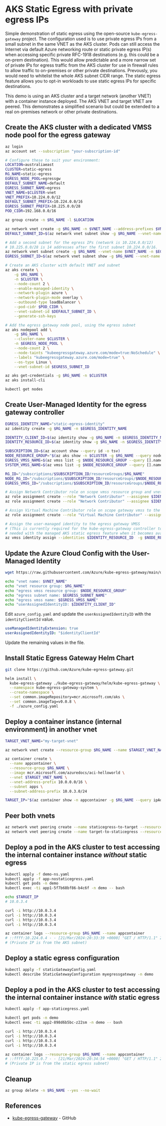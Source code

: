 # AKS Static Egress with private egress IPs

Simple demonstration of static egress using the open-source `kube-egress-gateway` project. The configuration used is to use private egress IPs from a small subnet in the same VNET as the AKS cluster.
Pods can still access the Internet via default Azure networking route or static private egress IP(s) when accessing specific private RFC-1918 destinations (e.g. this could be a on-prem destination). This would allow predictable and a more narrow set of private IPs for egress traffic from the AKS cluster for use in firewall rules to allow traffic to on-premises or other private destinations. Prevously, you would need to whitelist the whole AKS subnet CIDR range.  The static egress feature allows you to opt-in workloads to use static egress IPs for specific destinations.

This demo is using an AKS cluster and a target network (another VNET) with a container instance deployed. The AKS VNET and target VNET are peered.  This demonstrates a simplified scenario but could be extended to a real on-premises network or other private destinations.

## Create the AKS cluster with a dedicated VMSS node pool for the egress gateway

```sh
az login
az account set --subscription "your-subscription-id"

# Configure these to suit your environment:
LOCATION=australiaeast
CLUSTER=static-egress
RG_NAME=static-egress
EGRESS_NODE_POOL=egressgw
DEFAULT_SUBNET_NAME=default
EGRESS_SUBNET_NAME=egress
VNET_NAME=$CLUSTER-vnet
VNET_PREFIX=10.224.0.0/12
DEFAULT_SUBNET_PREFIX=10.224.0.0/16
EGRESS_SUBNET_PREFIX=10.225.0.0/28
POD_CIDR=192.168.0.0/16

az group create -n $RG_NAME -l $LOCATION

az network vnet create -g $RG_NAME -n $VNET_NAME --address-prefixes $VNET_PREFIX --subnet-name $DEFAULT_SUBNET_NAME --subnet-prefixes $DEFAULT_SUBNET_PREFIX
DEFAULT_SUBNET_ID=$(az network vnet subnet show -g $RG_NAME --vnet-name $VNET_NAME --name $DEFAULT_SUBNET_NAME --query id -o tsv)

# Add a second subnet for the egress IPs (network is 10.224.0.0/12)
# 10.225.0.0/28 is 14 addresses after the first subnet 10.224.0.0/16.
az network vnet subnet create -g $RG_NAME --vnet-name $VNET_NAME -n $EGRESS_SUBNET_NAME --address-prefixes $EGRESS_SUBNET_PREFIX
EGRESS_SUBNET_ID=$(az network vnet subnet show -g $RG_NAME --vnet-name $VNET_NAME -n $EGRESS_SUBNET_NAME --query id -o tsv)

# Create an AKS cluster with default VNET and subnet
az aks create \
    -g $RG_NAME \
    -n $CLUSTER \
    --node-count 2 \
    --enable-managed-identity \
    --network-plugin azure \
    --network-plugin-mode overlay \
    --outbound-type loadBalancer \
    --pod-cidr $POD_CIDR \
    --vnet-subnet-id $DEFAULT_SUBNET_ID \
    --generate-ssh-keys

# Add the egress gateway node pool, using the egress subnet
az aks nodepool add \
    -g $RG_NAME \
    --cluster-name $CLUSTER \
    -n $EGRESS_NODE_POOL \
    --node-count 2 \
    --node-taints "kubeegressgateway.azure.com/mode=true:NoSchedule" \
    --labels "kubeegressgateway.azure.com/mode=true" \
    --os-type Linux \
    --vnet-subnet-id $EGRESS_SUBNET_ID

az aks get-credentials -g $RG_NAME -n $CLUSTER
az aks install-cli

kubectl get nodes
```

## Create User-Managed Identity for the egress gateway controller

```sh
EGRESS_IDENTITY_NAME="static-egress-identity"
az identity create -g $RG_NAME -n $EGRESS_IDENTITY_NAME

IDENTITY_CLIENT_ID=$(az identity show -g $RG_NAME -n $EGRESS_IDENTITY_NAME -o tsv --query "clientId")
IDENTITY_RESOURCE_ID=$(az identity show -g $RG_NAME -n $EGRESS_IDENTITY_NAME -o tsv --query "id")

SUBSCRIPTION_ID=$(az account show --query id -o tsv)
NODE_RESOURCE_GROUP="$(az aks show -n $CLUSTER -g $RG_NAME --query nodeResourceGroup -o tsv)"
EGRESS_VMSS_NAME=$(az vmss list -g $NODE_RESOURCE_GROUP --query [].name -o tsv | grep $EGRESS_NODE_POOL)
SYSTEM_VMSS_NAME=$(az vmss list -g $NODE_RESOURCE_GROUP --query [].name -o tsv | grep -v $EGRESS_NODE_POOL)

RG_ID="/subscriptions/$SUBSCRIPTION_ID/resourceGroups/$RG_NAME"
NODE_RG_ID="/subscriptions/$SUBSCRIPTION_ID/resourceGroups/$NODE_RESOURCE_GROUP"
EGRESS_VMSS_ID="/subscriptions/$SUBSCRIPTION_ID/resourceGroups/$NODE_RESOURCE_GROUP/providers/Microsoft.Compute/virtualMachineScaleSets/$EGRESS_VMSS_NAME"

# Assign Network Contributor role on scope vmss resource group and vnet resource group to the identity
az role assignment create --role "Network Contributor" --assignee $IDENTITY_CLIENT_ID --scope $RG_ID
az role assignment create --role "Network Contributor" --assignee $IDENTITY_CLIENT_ID --scope $NODE_RG_ID

# Assign Virtual Machine Contributor role on scope gateway vmss to the identity
az role assignment create --role "Virtual Machine Contributor" --assignee $IDENTITY_CLIENT_ID --scope $EGRESS_VMSS_ID

# Assign the user-managed identity to the egress gateway VMSS
# (This is currently required for the kube-egress-gateway controller to use the identity to assign the egress IPs but won't be
# needed with the managed AKS static egress feature when it becomes available.)
az vmss identity assign --identities $IDENTITY_RESOURCE_ID  -g $NODE_RESOURCE_GROUP -n $SYSTEM_VMSS_NAME
```

## Update the Azure Cloud Config with the User-Managed Identity

```sh
wget https://raw.githubusercontent.com/Azure/kube-egress-gateway/main/docs/samples/sample_azure_config_msi.yaml -O azure_config.yaml

echo "vnet name: $VNET_NAME"
echo "vnet resource group: $RG_NAME"
echo "egress vmss resource group: $NODE_RESOURCE_GROUP"
echo "egress subnet name: $EGRESS_SUBNET_NAME"
echo "egress vmss name: $EGRESS_VMSS_NAME"
echo "userAssignedIdentityID: $IDENTITY_CLIENT_ID"
```

Edit `azure_config.yaml` and update the `userAssignedIdentityID` with the `identityClientId` value.

```yaml
useManagedIdentityExtension: true
userAssignedIdentityID: "$identityClientId"
```

Update the remaining values in the file.

## Install Static Egress Gateway Helm Chart

```sh
git clone https://github.com/Azure/kube-egress-gateway.git

helm install \
  kube-egress-gateway ./kube-egress-gateway/helm/kube-egress-gateway \
  --namespace kube-egress-gateway-system \
  --create-namespace \
  --set common.imageRepository=mcr.microsoft.com/aks \
  --set common.imageTag=v0.0.8 \
  -f ./azure_config.yaml
```

## Deploy a container instance (internal environment) in another vnet

```sh
TARGET_VNET_NAME="my-target-vnet"

az network vnet create --resource-group $RG_NAME --name $TARGET_VNET_NAME --location $LOCATION --address-prefix 10.0.0.0/16

az container create \
  --name appcontainer \
  --resource-group $RG_NAME \
  --image mcr.microsoft.com/azuredocs/aci-helloworld \
  --vnet $TARGET_VNET_NAME \
  --vnet-address-prefix 10.0.0.0/16 \
  --subnet apps \
  --subnet-address-prefix 10.0.3.0/24

TARGET_IP="$(az container show -n appcontainer -g $RG_NAME --query ipAddress.ip -o tsv)"
```

## Peer both vnets

```sh
az network vnet peering create --name staticegress-to-target --resource-group $RG_NAME --vnet-name $VNET_NAME --remote-vnet $TARGET_VNET_NAME --allow-vnet-access
az network vnet peering create --name target-to-staticegress --resource-group $RG_NAME --vnet-name $TARGET_VNET_NAME --remote-vnet $VNET_NAME --allow-vnet-access
```

## Deploy a pod in the AKS cluster to test accessing the internal container instance *without* static egress

```sh
kubectl apply -f demo-ns.yaml
kubectl apply -f app-nostaticegress.yaml
kubectl get pods -n demo
kubectl exec -ti app1-5f7b68bf86-b4c6f -n demo -- bash

echo $TARGET_IP
# 10.0.3.4

curl -i http://10.0.3.4
curl -i http://10.0.3.4
curl -i http://10.0.3.4
curl -i http://10.0.3.4

az container logs --resource-group $RG_NAME --name appcontainer
# ::ffff:10.224.0.4 - - [21/Mar/2024:20:33:39 +0000] "GET / HTTP/1.1" 200 1663 "-" "curl/7.88.1"
# (Private IP is from the AKS subnet)
```

## Deploy a static egress configuration

```sh
kubectl apply -f staticGatewayConfig.yaml
kubectl describe StaticGatewayConfiguration myegressgateway -n demo
```

## Deploy a pod in the AKS cluster to test accessing the internal container instance *with* static egress

```sh
kubectl apply -f app-staticegress.yaml

kubectl get pods -n demo
kubectl exec -ti app2-898d6b5bc-z22sm -n demo -- bash

curl -i http://10.0.3.4
curl -i http://10.0.3.4
curl -i http://10.0.3.4
curl -i http://10.0.3.4

az container logs --resource-group $RG_NAME --name appcontainer
# ::ffff:10.225.0.7 - - [21/Mar/2024:20:34:54 +0000] "GET / HTTP/1.1" 200 1663 "-" "curl/7.88.1"
# (Private IP is from the static egress subnet)
```

## Cleanup

```sh
az group delete -n $RG_NAME --yes --no-wait
```

## References

- [kube-egress-gateway](https://github.com/Azure/kube-egress-gateway) - GitHub
